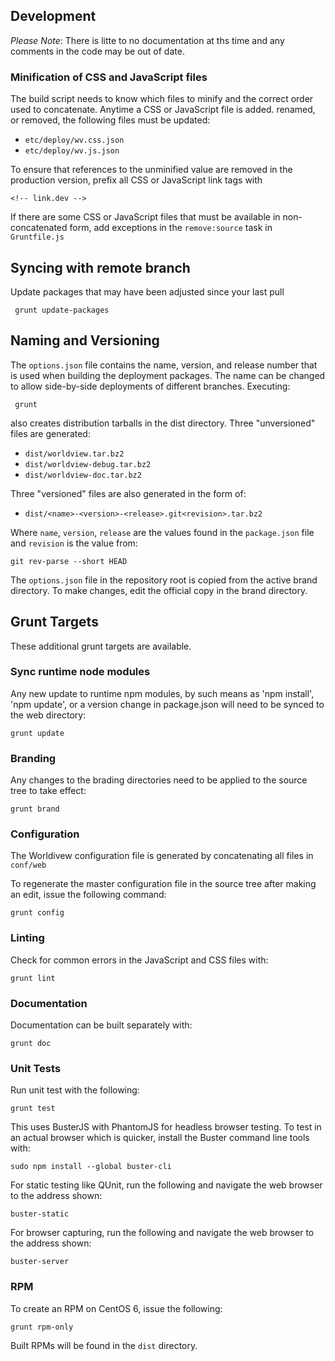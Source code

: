 ## Development

*Please Note*: There is litte to no documentation at ths time and any
comments in the code may be out of date.

### Minification of CSS and JavaScript files

The build script needs to know which files to minify and the correct order used
to concatenate. Anytime a CSS or JavaScript file is added. renamed, or removed,
the following files must be updated:

* ``etc/deploy/wv.css.json``
* ``etc/deploy/wv.js.json``

To ensure that references to the unminified value are removed in the production
version, prefix all CSS or JavaScript link tags with

    <!-- link.dev -->

If there are some CSS or JavaScript files that must be available in
non-concatenated form, add exceptions in the ``remove:source`` task in
``Gruntfile.js``

## Syncing with remote branch
Update packages that may have been adjusted since your last pull

     grunt update-packages

## Naming and Versioning

The ``options.json`` file contains the name, version, and release number
that is used when building the deployment packages. The name can be changed
to allow side-by-side deployments of different branches. Executing:

     grunt

also creates distribution tarballs in the dist directory. Three "unversioned"
files are generated:

* ``dist/worldview.tar.bz2``
* ``dist/worldview-debug.tar.bz2``
* ``dist/worldview-doc.tar.bz2``

Three "versioned" files are also generated in the form of:

* ``dist/<name>-<version>-<release>.git<revision>.tar.bz2``

Where ``name``, ``version``, ``release`` are the values found in the
``package.json`` file and ``revision`` is the value from:

    git rev-parse --short HEAD

The ``options.json`` file in the repository root is copied from the
active brand directory. To make changes, edit the official copy in the
brand directory.


## Grunt Targets

These additional grunt targets are available.

### Sync runtime node modules

Any new update to runtime npm modules, by such means as 'npm install', 'npm update', or a version change in package.json will need to be synced to the web directory:

    grunt update

### Branding

Any changes to the brading directories need to be applied to the source
tree to take effect:

    grunt brand


### Configuration

The Worldivew configuration file is generated by concatenating all files
in ``conf/web``

To regenerate the master configuration file in the source tree after making
an edit, issue the following command:

    grunt config


### Linting

Check for common errors in the JavaScript and CSS files with:

    grunt lint


### Documentation

Documentation can be built separately with:

    grunt doc

### Unit Tests

Run unit test with the following:

    grunt test

This uses BusterJS with PhantomJS for headless browser testing. To test in an
actual browser which is quicker, install the Buster command line tools
with:

    sudo npm install --global buster-cli

For static testing like QUnit, run the following and navigate the web browser
to the address shown:

    buster-static

For browser capturing, run the following and navigate the web browser to
the address shown:

    buster-server


### RPM

To create an RPM on CentOS 6, issue the following:

    grunt rpm-only

Built RPMs will be found in the ``dist`` directory.
